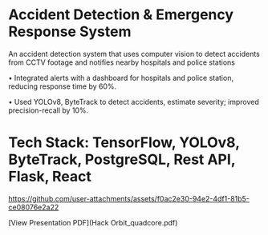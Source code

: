 # Accident Detection & Emergency Response System

An accident detection system that uses computer vision to detect accidents from CCTV footage and notifies nearby hospitals and police stations

• Integrated alerts with a dashboard for hospitals and police station, reducing response time by 60%.

• Used YOLOv8, ByteTrack to detect accidents, estimate severity; improved precision-recall by 10%.

# Tech Stack: TensorFlow, YOLOv8, ByteTrack, PostgreSQL, Rest API, Flask, React

https://github.com/user-attachments/assets/f0ac2e30-94e2-4df1-81b5-ce08076e2a22

[View Presentation PDF](Hack Orbit_quadcore.pdf)
